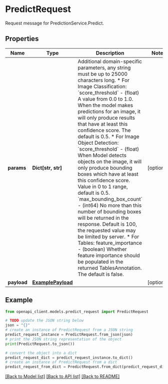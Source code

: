 # PredictRequest

Request message for PredictionService.Predict.

## Properties

Name | Type | Description | Notes
------------ | ------------- | ------------- | -------------
**params** | **Dict[str, str]** | Additional domain-specific parameters, any string must be up to 25000 characters long. * For Image Classification: &#x60;score_threshold&#x60; - (float) A value from 0.0 to 1.0. When the model makes predictions for an image, it will only produce results that have at least this confidence score. The default is 0.5. * For Image Object Detection: &#x60;score_threshold&#x60; - (float) When Model detects objects on the image, it will only produce bounding boxes which have at least this confidence score. Value in 0 to 1 range, default is 0.5. &#x60;max_bounding_box_count&#x60; - (int64) No more than this number of bounding boxes will be returned in the response. Default is 100, the requested value may be limited by server. * For Tables: feature_importance - (boolean) Whether feature importance should be populated in the returned TablesAnnotation. The default is false. | [optional] 
**payload** | [**ExamplePayload**](ExamplePayload.md) |  | [optional] 

## Example

```python
from openapi_client.models.predict_request import PredictRequest

# TODO update the JSON string below
json = "{}"
# create an instance of PredictRequest from a JSON string
predict_request_instance = PredictRequest.from_json(json)
# print the JSON string representation of the object
print(PredictRequest.to_json())

# convert the object into a dict
predict_request_dict = predict_request_instance.to_dict()
# create an instance of PredictRequest from a dict
predict_request_from_dict = PredictRequest.from_dict(predict_request_dict)
```
[[Back to Model list]](../README.md#documentation-for-models) [[Back to API list]](../README.md#documentation-for-api-endpoints) [[Back to README]](../README.md)


